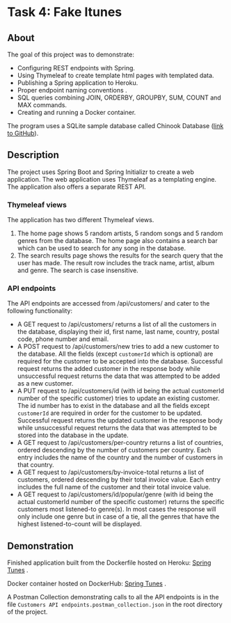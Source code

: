 # Task 4: Fake Itunes
## About
The goal of this project was to demonstrate:
- Configuring REST endpoints with Spring.
- Using Thymeleaf to create template html pages with templated data.
- Publishing a Spring application to Heroku.
- Proper endpoint naming conventions .
- SQL queries combining JOIN, ORDERBY, GROUPBY, SUM, COUNT and MAX commands.
- Creating and running a Docker container.

The program uses a SQLite sample database called Chinook Database ([link to GitHub](https://github.com/lerocha/chinook-database)).

## Description
The project uses Spring Boot and Spring Initializr to create a web application.
The web application uses Thymeleaf as a templating engine.
The application also offers a separate REST API.

### Thymeleaf views
The application has two different Thymeleaf views.
1. The home page shows 5 random artists, 5 random songs and 5 random genres from the database.
The home page also contains a search bar which can be used to search for any song in the database.
2. The search results page shows the results for the search query that the user has made.
The result row includes the track name, artist, album and genre. The search is case insensitive.
   
### API endpoints
The API endpoints are accessed from /api/customers/ and cater to the following functionality:
- A GET request to /api/customers/ returns a list of all the customers in the database,
displaying their id, first name, last name, country, postal code, phone number and email.
- A POST request to /api/customers/new tries to add a new customer to the database.
All the fields (except `customerId` which is optional) are required for the customer to be accepted into the database.
Successful request returns the added customer in the response body while unsuccessful request returns the data that was attempted to be added as a new customer.
- A PUT request to /api/customers/id (with id being the actual customerId number of the specific customer) tries to update an existing customer.
The id number has to exist in the database and all the fields except `customerId` are required in order for the customer to be updated.
Successful request returns the updated customer in the response body while unsuccessful request returns the data that was attempted to be stored into the database in the update.
- A GET request to /api/customers/per-country returns a list of countries, ordered descending by the number of customers per country.
Each entry includes the name of the country and the number of customers in that country.
- A GET request to /api/customers/by-invoice-total returns a list of customers, ordered descending by their total invoice value.
Each entry includes the full name of the customer and their total invoice value.
- A GET request to /api/customers/id/popular/genre (with id being the actual customerId number of the specific customer) returns the specific customers most listened-to genre(s).
In most cases the response will only include one genre but in case of a tie, all the genres that have the highest listened-to-count will be displayed.

## Demonstration
Finished application built from the Dockerfile hosted on Heroku: [Spring Tunes](https://spring-tunes.herokuapp.com) .

Docker container hosted on DockerHub: [Spring Tunes](https://hub.docker.com/repository/docker/mikkoluukko/springtunes) .

A Postman Collection demonstrating calls to all the API endpoints is in the file `Customers API endpoints.postman_collection.json` in the root directory of the project.




